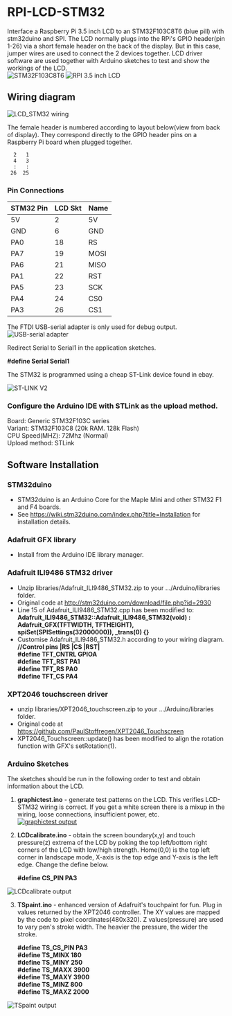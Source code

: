 # RPI-LCD-STM32
Interface a Raspberry Pi 3.5 inch LCD to an STM32F103C8T6 (blue pill) with stm32duino and SPI. The LCD  normally plugs into the RPi's GPIO header(pin 1-26) via a short female header on the back of the display. But in this case, jumper wires are used to connect the 2 devices together. LCD driver software are used together with Arduino sketches to test and show the  workings of the LCD.  
  ![STM32F103C8T6](images/bluepill.png)
  ![RPI 3.5 inch LCD](images/LCD.png)
## Wiring diagram
  ![LCD_STM32 wiring](images/Wiring.png)

The female header is numbered according to layout below(view from back of display). They correspond directly to the GPIO header pins on a Raspberry Pi board when plugged together.

      2   1
      4   3
      :   :
     26  25

### Pin Connections
|STM32 Pin|LCD Skt|Name |
|---------|-------|-----|
|5V       |2      |5V   |
|GND      |6      |GND  |
|PA0      |18     |RS   |
|PA7      |19     |MOSI |
|PA6      |21     |MISO |
|PA1      |22     |RST  |
|PA5      |23     |SCK  |
|PA4      |24     |CS0  |
|PA3      |26     |CS1  |  

The FTDI USB-serial adapter is only used for debug output.  
  ![USB-serial adapter](images/USBSerialAdapter.png)

Redirect Serial to Serial1 in the application sketches.

  **#define Serial Serial1**

The STM32 is programmed using a cheap ST-Link device found in ebay.

![ST-LINK V2](images/stlinkv2.png)

### Configure the Arduino IDE with STLink as the upload method.

Board: Generic STM32F103C series  
Variant: STM32F103C8 (20k RAM. 128k Flash)  
CPU Speed(MHZ): 72Mhz (Normal)  
Upload method: STLink

## Software Installation
### STM32duino
- STM32duino is an Arduino Core for the Maple Mini and other STM32 F1 and F4 boards.
- See https://wiki.stm32duino.com/index.php?title=Installation for installation details.
### Adafruit GFX library
- Install from the Arduino IDE library manager.
### Adafruit ILI9486 STM32 driver
- Unzip libraries/Adafruit_ILI9486_STM32.zip to your .../Arduino/libraries folder.
- Original code at http://stm32duino.com/download/file.php?id=2930
- Line 15 of Adafruit_ILI9486_STM32.cpp has been modified to:  
**Adafruit_ILI9486_STM32::Adafruit_ILI9486_STM32(void) : Adafruit_GFX(TFTWIDTH, TFTHEIGHT), spiSet(SPISettings(32000000)), _trans(0) {}**  
- Customise Adafruit_ILI9486_STM32.h according to your wiring diagram.  
  **//Control pins |RS |CS |RST|  
  #define TFT_CNTRL      GPIOA  
  #define TFT_RST        PA1  
  #define TFT_RS         PA0  
  #define TFT_CS         PA4**

### XPT2046 touchscreen driver
- unzip libraries/XPT2046_touchscreen.zip to your .../Arduino/libraries folder.
- Original code at https://github.com/PaulStoffregen/XPT2046_Touchscreen
- XPT2046_Touchscreen::update() has been modified to align the rotation function with GFX's setRotation(1).

### Arduino Sketches
The sketches should be run in the following order to test and obtain information about the LCD.

1. **graphictest.ino** - generate test patterns on the LCD. This verifies LCD-STM32 wiring is correct. If you get a white screen there is a mixup in the wiring, loose connections, insufficient power, etc.  
[![graphictest output](images/grtestvid.png)](https://www.youtube.com/watch?v=hBzeoJun87o&t=2s)

2. **LCDcalibrate.ino** - obtain the screen boundary(x,y) and touch pressure(z) extrema of the LCD by poking the top left/bottom right  corners of the LCD with low/high strength. Home(0,0) is the top left corner in landscape mode, X-axis is the top edge and Y-axis is the left edge. Change the define below.  

   **#define CS_PIN  PA3**

![LCDcalibrate output](images/LCDcalibrate.jpg)

3. **TSpaint.ino** - enhanced version of Adafruit's touchpaint for fun. Plug in values returned by the XPT2046 controller. The XY values are mapped by the code to pixel coordinates(480x320). Z values(pressure) are used to vary  pen's stroke width. The heavier the pressure, the wider the stroke.

   **#define TS_CS_PIN PA3  
   #define TS_MINX 180  
   #define TS_MINY 250  
   #define TS_MAXX 3900  
   #define TS_MAXY 3900  
   #define TS_MINZ 800  
   #define TS_MAXZ 2000**

![TSpaint output](images/TSpaint.jpg)


